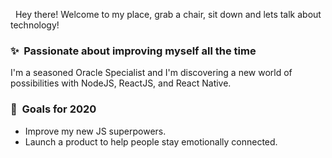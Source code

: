 
&nbsp;	Hey there! Welcome to my place, grab a chair, sit down and lets talk about technology! 

### ✨&nbsp; Passionate about improving myself all the time
I'm a seasoned Oracle Specialist and I'm discovering a new world of possibilities with NodeJS, ReactJS, and React Native.

### 🔭&nbsp; Goals for 2020 
- Improve my new JS superpowers.
- Launch a product to help people stay emotionally connected.





